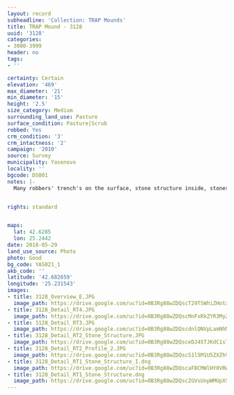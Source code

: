 ```yaml
---
layout: record
subheadline: 'Collection: TRAP Mounds'
title: TRAP Mound - 3128
uuid: '3128'
categories:
- 3000-3999
header: no
tags:
- ''

certainty: Certain
elevation: '469'
max_diameter: '21'
min_diameter: '15'
height: '2.5'
size_category: Medium
surrounding_land_use: Pasture
surface_condition: Pasture|Scrub
robbed: Yes
crm_condition: '3'
crm_intactness: '2'
campaign: '2010'
source: Survey
municipality: Yasenovo
locality: ''
bgcode: DS001
notes: |-
  Many robbers' trench's on the surface, stone structure inside, stones on the surface.


rights: standard


maps:
  lat: 42.6285
  lon: 25.2442
date: 2018-05-29
land_use_source: Photo
photo: Good
bg_code: YAS021_1
akb_code: ''
latitude: '42.682659'
longitude: '25.231543'
images:
- title: 3128_Overview_E.JPG
  image_path: https://drive.google.com/uc?id=0B3Rg88wZDQscT29TSWhiZHotaWc
- title: 3128_Detail_RT4.JPG
  image_path: https://drive.google.com/uc?id=0B3Rg88wZDQscMnFxRkZYR3MyZTg
- title: 3128_Detail_RT3.JPG
  image_path: https://drive.google.com/uc?id=0B3Rg88wZDQscdnlQNVpLamNhMk0
- title: 3128_Detail_RT2_Stone_Structure.JPG
  image_path: https://drive.google.com/uc?id=0B3Rg88wZDQsceDJ4STJKdC1sTjg
- title: 3128_Detail_RT2_Profile_2.JPG
  image_path: https://drive.google.com/uc?id=0B3Rg88wZDQscS1l5M1U5ZXZhVjA
- title: 3128_Detail_RT1_Stone_Structure_I.dng
  image_path: https://drive.google.com/uc?id=0B3Rg88wZDQscaFBCMWlHY0VRWTg
- title: 3128_Detail_RT1_Stone_Structure.dng
  image_path: https://drive.google.com/uc?id=0B3Rg88wZDQscZGVsUnpWMUpXSEE
---
```

